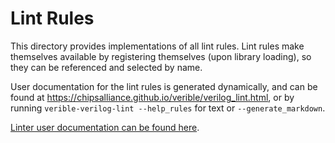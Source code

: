 # Lint Rules

<!--*
freshness: { owner: 'hzeller' reviewed: '2020-10-07' }
*-->

This directory provides implementations of all lint rules. Lint rules make
themselves available by registering themselves (upon library loading), so they
can be referenced and selected by name.

User documentation for the lint rules is generated dynamically, and can be found
at https://chipsalliance.github.io/verible/verilog_lint.html, or by running
`verible-verilog-lint --help_rules` for text or `--generate_markdown`.

[Linter user documentation can be found here](../../tool/lint).
